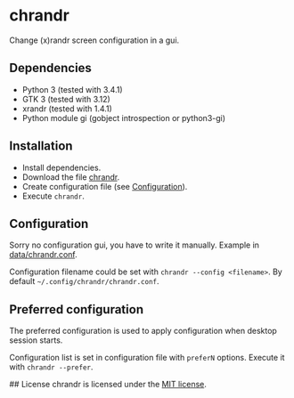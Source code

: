# chrandr
Change (x)randr screen configuration in a gui.

## Dependencies
- Python 3 (tested with 3.4.1)
- GTK 3 (tested with 3.12)
- xrandr (tested with 1.4.1)
- Python module gi (gobject introspection or python3-gi)

## Installation
- Install dependencies.
- Download the file [chrandr](chrandr).
- Create configuration file (see [Configuration](#Configuration)).
- Execute `chrandr`.

## Configuration
Sorry no configuration gui, you have to write it manually.
Example in [data/chrandr.conf](data/chrandr.conf).

Configuration filename could be set with `chrandr --config <filename>`.
By default `~/.config/chrandr/chrandr.conf`.

## Preferred configuration
The preferred configuration is used to apply configuration when desktop session starts.

Configuration list is set in configuration file with `preferN` options.
Execute it with `chrandr --prefer`.

## License
chrandr is licensed under the [MIT license](LICENSE).
